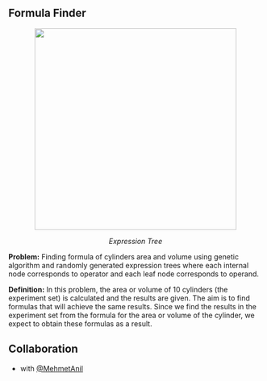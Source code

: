 ## Formula Finder 
<p align="center">
       <img src="https://upload.wikimedia.org/wikipedia/commons/9/98/Exp-tree-ex-11.svg" width="400" height="400" align = center>
       <p align="center"> <i>Expression Tree</i> </p>
</p>

**Problem:** Finding formula of cylinders area and volume using genetic algorithm and randomly generated expression trees where each internal node corresponds to operator and each leaf node corresponds to operand.

**Definition:** In this problem, the area or volume of 10 cylinders (the experiment set) is calculated and the results are given. The aim is to find formulas that will achieve the same results. Since we find the results in the experiment set from the formula for the area or volume of the cylinder, we expect to obtain these formulas as a result.

## Collaboration

- with [@MehmetAnil](https://github.com/MehmetAnil) 
